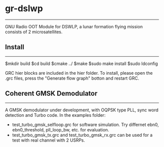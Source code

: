 # gr-dslwp
---------------------------------------
GNU Radio OOT Module for DSWLP, a lunar formation flying mission consists of 2 microsatellites.


## Install
---------------------------------------
$mkdir build
$cd build
$cmake ../
$make
$sudo make install
$sudo ldconfig

GRC hier blocks are included in the hier folder. To install, please open the .grc files, press the "Generate flow graph" botton and restart GRC.


## Coherent GMSK Demodulator
---------------------------------------
A GMSK demodulator under development, with OQPSK type PLL, sync word detection and Turbo code.
In the examples folder:
- test_turbo_gmsk_selfloop.grc for software simulation. Try differnet ebn0, ebn0_threshold, pll_loop_bw, etc. for evaluation. 
- test_turbo_gmsk_tx.grc and test_turbo_gmsk_rx.grc can be used for a test with real channel with 2 USRPs.
